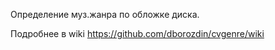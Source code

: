 Определение муз.жанра по обложке диска.

Подробнее в wiki https://github.com/dborozdin/cvgenre/wiki
